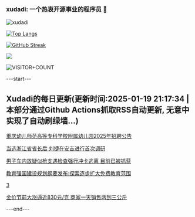 ### xudadi: 一个热衷开源事业的程序员 👋

![xudadi](https://github-readme-stats-git-masterorgs-github-readme-stats-team.vercel.app/api?username=xudadi)

[![Top Langs](https://github-readme-stats.vercel.app/api/top-langs/?username=xudadi)](https://github.com/anuraghazra/github-readme-stats)

[![GitHub Streak](https://streak-stats.demolab.com?user=xudadi&locale=zh_Hans)](https://git.io/streak-stats)

![](https://raw.githubusercontent.com/xudadi/xudadi/main/assets/github-contribution-grid-snake.svg)

![VISITOR+COUNT](https://komarev.com/ghpvc/?username=xudadi&label=VISITOR+COUNT)


---start---

## Xudadi的每日更新(更新时间:2025-01-19 21:17:34 | 本部分通过Github Actions抓取RSS自动更新, 无意中实现了自动刷绿墙...)

[重庆幼儿师范高等专科学校附属幼儿园2025年招聘公告](https://www.gongkaoleida.com/article/2269537)

[当选浙江省省长后 刘捷在安吉进行首次调研](https://m.163.com/news/article/JM9PNS0O051482MP.html)

[男子车内放疑似枪支遇检查强行冲卡逃离 目前已被抓获](https://m.163.com/news/article/JM9NHP6A051492T3.html)

[教育强国建设规划纲要发布:探索逐步扩大免费教育范围](https://m.163.com/news/article/JM9MNAG3000189PS.html)

[3](https://m.163.com/touch/news/sub/domestic)

[金价节前大涨逼近830元/克 商家一天销售两到三公斤](https://m.163.com/news/article/JM8N54310512B07B.html)

---end---

